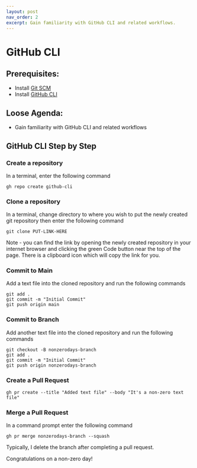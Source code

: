 ```yaml
---
layout: post
nav_order: 2
excerpt: Gain familiarity with GitHub CLI and related workflows.
---
```


# GitHub CLI

## Prerequisites:
- Install [Git SCM](https://git-scm.com/downloads)
- Install [GitHub CLI](https://cli.github.com/)

## Loose Agenda:
- Gain familiarity with GitHub CLI and related workflows

## GitHub CLI Step by Step


### Create a repository

In a terminal, enter the following command
```
gh repo create github-cli
```

### Clone a repository

In a terminal, change directory to where you wish to put the newly created git repository then enter the following command

```
git clone PUT-LINK-HERE
```

Note - you can find the link by opening the newly created repository in your internet browser and clicking the green Code button near the top of the page. There is a clipboard icon which will copy the link for you.

### Commit to Main

Add a text file into the cloned repository and run the following commands

```
git add .
git commit -m "Initial Commit"
git push origin main
```

### Commit to Branch

Add another text file into the cloned repository and run the following commands

```
git checkout -B nonzerodays-branch
git add .
git commit -m "Initial Commit"
git push origin nonzerodays-branch
```

### Create a Pull Request

```
gh pr create --title "Added text file" --body "It's a non-zero text file"
```

### Merge a Pull Request

In a command prompt enter the following command
```
gh pr merge nonzerodays-branch --squash
```

Typically, I delete the branch after completing a pull request. 


Congratulations on a non-zero day!
